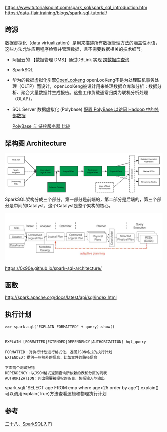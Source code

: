 
https://www.tutorialspoint.com/spark_sql/spark_sql_introduction.htm
https://data-flair.training/blogs/spark-sql-tutorial/


## 跨源

数据虚拟化（data virtualization）是用来描述所有数据管理方法的涵盖性术语，这些方法允许应用程序检索并管理数据，且不需要数据相关的技术细节。


- 阿里云的 【数据管理 DMS】通过DBLink 实现 [跨数据库查询](https://help.aliyun.com/document_detail/99941.html?spm=a2c4g.11186623.6.581.49e97e53uziNCp) 

- SparkSQL 

- 华为的数据虚拟化引擎[OpenLookeng](https://openlookeng.io/zh-cn/docs/docs/overview/use-cases.html)
openLooKeng不是为处理联机事务处理（OLTP）而设计，openLooKeng被设计用来处理数据仓库和分析：数据分析、聚合大量数据并生成报告。这些工作负载通常归类为联机分析处理（OLAP）。

- SQL Server 数据虚拟化 (Polybase)  [配置 PolyBase 以访问 Hadoop 中的外部数据](https://docs.microsoft.com/zh-cn/sql/relational-databases/polybase/polybase-configure-hadoop?view=sql-server-ver15)

    [PolyBase 与 链接服务器 比较](https://docs.microsoft.com/zh-cn/sql/relational-databases/polybase/polybase-faq?view=sql-server-ver15)

## 架构图 Architecture 
![](img/spark_sql_architecture.svg)
SparkSQL架构分成三个部分，第一部分是前端的，第二部分是后端的，第三个部分是中间的Catalyst，这个Catalyst是整个架构的核心。

![](img/spark-sql-AQE.jpg)

https://0x90e.github.io/spark-sql-architecture/
## 函数
http://spark.apache.org/docs/latest/api/sql/index.html

## 执行计划

```
>>> spark.sql("EXPLAIN FORMATTED" + query).show()


EXPLAIN [FORMATTED|EXTENDED|DEPENDENCY|AUTHORIZATION] hql_query

FORMATTED：对执行计划进行格式化，返回JSON格式的执行计划
EXTENDED：提供一些额外的信息，比如文件的路径信息

下面两个测试报错
DEPENDENCY：以JSON格式返回查询所依赖的表和分区的列表
AUTHORIZATION：列出需要被授权的条目，包括输入与输出
```
spark.sql("SELECT age FROM emp where age>25 order by age").explain()
可以调用explain(True)方法查看逻辑和物理执行计划

## 参考
[二十八、SparkSQL入门](https://www.toutiao.com/i6846994501806850568)